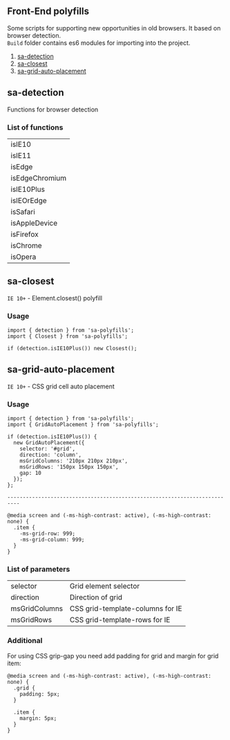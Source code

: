 ## Front-End polyfills
Some scripts for supporting new opportunities in old browsers.
It based on browser detection.  
`Build` folder contains es6 modules for importing into the project.

1. [sa-detection](#sa-detection)
2. [sa-closest](#sa-closest)
3. [sa-grid-auto-placement](#sa-grid-auto-placement)

## sa-detection
Functions for browser detection

### List of functions

|                      |
| -------------------- |
| isIE10               |
| isIE11               |
| isEdge               |
| isEdgeChromium       |
| isIE10Plus           |
| isIEOrEdge           |
| isSafari             |
| isAppleDevice        |
| isFirefox            |
| isChrome             |
| isOpera              |


## sa-closest
`IE 10+` - Element.closest() polyfill

### Usage
```
import { detection } from 'sa-polyfills';
import { Closest } from 'sa-polyfills';

if (detection.isIE10Plus()) new Closest();
```
## sa-grid-auto-placement
`IE 10+` - CSS grid cell auto placement 

### Usage
```
import { detection } from 'sa-polyfills';
import { GridAutoPlacement } from 'sa-polyfills';

if (detection.isIE10Plus()) {
  new GridAutoPlacement({
    selector: '#grid',
    direction: 'column',
    msGridColumns: '210px 210px 210px',
    msGridRows: '150px 150px 150px',
    gap: 10
  });
};

--------------------------------------------------------------------------

@media screen and (-ms-high-contrast: active), (-ms-high-contrast: none) {
  .item {
    -ms-grid-row: 999;
    -ms-grid-column: 999;
  }
}
```

### List of parameters
|                      |                                    |
| -------------------- | ---------------------------------- |
| selector             | Grid element selector              |
| direction            | Direction of grid                  |
| msGridColumns        | CSS grid-template-columns for IE   |
| msGridRows           | CSS grid-template-rows for IE      |

### Additional
For using CSS grip-gap you need add padding for grid and margin for grid item:
```
@media screen and (-ms-high-contrast: active), (-ms-high-contrast: none) {
  .grid {
    padding: 5px;
  }

  .item {
    margin: 5px;
  }
}
```